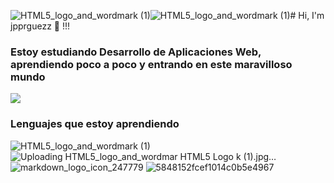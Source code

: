 ![HTML5_logo_and_wordmark (1)](https://github.com/jpprguezz/jpprguezz/assets/145053972/6295a885-78fd-4c54-b068-429dc99cac32)![HTML5_logo_and_wordmark (1)](https://github.com/jpprguezz/jpprguezz/assets/145053972/3aa8bb9f-5a77-4442-b95b-c3a54e7477c1)# Hi, I'm jpprguezz 🦦 !!!
### Estoy estudiando Desarrollo de Aplicaciones Web, aprendiendo poco a poco y entrando en este maravilloso mundo

![](https://github.com/jpprguezz/jpprguezz/assets/145053972/e80ed21f-9b29-48ad-b797-868278dde6a1)

### Lenguajes que estoy aprendiendo 
![HTML5_logo_and_wordmark (1)](https://github.com/jpprguezz/jpprguezz/assets/145053972/5d383aa5-d0b4-4e19-ac23-e7148a0d9027)
![Uploading HTML5_logo_and_wordmar<svg xmlns="http://www.w3.org/2000/svg" viewBox="0 0 512 512">
	<title>HTML5 Logo</title>
	<path d="M108.4 0h23v22.8h21.2V0h23v69h-23V46h-21v23h-23.2M206 23h-20.3V0h63.7v23H229v46h-23M259.5 0h24.1l14.8 24.3L313.2 0h24.1v69h-23V34.8l-16.1 24.8l-16.1-24.8v34.2h-22.6M348.7 0h23v46.2h32.6V69h-55.6"/>
	<path fill="#e44d26" d="M107.6 471l-33-370.4h362.8l-33 370.2L255.7 512"/>
	<path fill="#f16529" d="M256 480.5V131H404.3L376 447"/>
	<path fill="#ebebeb" d="M142 176.3h114v45.4h-64.2l4.2 46.5h60v45.3H154.4M156.4 336.3H202l3.2 36.3 50.8 13.6v47.4l-93.2-26"/>
	<path fill="#fff" d="M369.6 176.3H255.8v45.4h109.6M361.3 268.2H255.8v45.4h56l-5.3 59-50.7 13.6v47.2l93-25.8"/>
</svg>k (1).jpg…]()
![markdown_logo_icon_247779](https://github.com/jpprguezz/jpprguezz/assets/145053972/936381b9-c74b-4b76-bed3-5f3ab2485527)
![5848152fcef1014c0b5e4967](https://github.com/jpprguezz/jpprguezz/assets/145053972/48450175-b381-4187-b3ee-9956336c9aa4)


